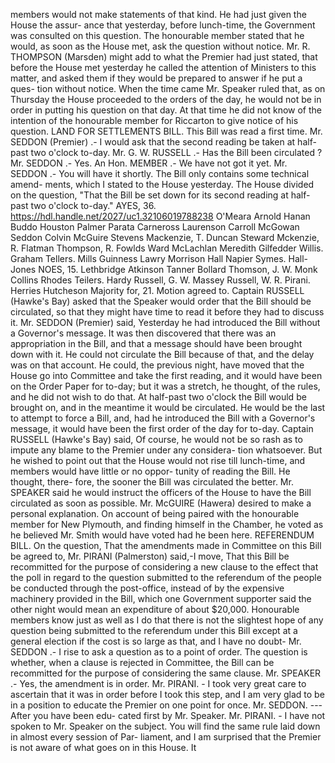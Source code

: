 members would not make statements of that kind. He had just given the House the assur- ance that yesterday, before lunch-time, the Government was consulted on this question. The honourable member stated that he would, as soon as the House met, ask the question without notice. Mr. R. THOMPSON (Marsden) might add to what the Premier had just stated, that before the House met yesterday he called the attention of Ministers to this matter, and asked them if they would be prepared to answer if he put a ques- tion without notice. When the time came Mr. Speaker ruled that, as on Thursday the House proceeded to the orders of the day, he would not be in order in putting his question on that day. At that time he did not know of the intention of the honourable member for Riccarton to give notice of his question. LAND FOR SETTLEMENTS BILL. This Bill was read a first time. Mr. SEDDON (Premier) .- I would ask that the second reading be taken at half-past two o'clock to-day. Mr. G. W. RUSSELL .- Has the Bill been circulated ? Mr. SEDDON .- Yes. An Hon. MEMBER .- We have not got it yet. Mr. SEDDON .- You will have it shortly. The Bill only contains some technical amend- ments, which I stated to the House yesterday. The House divided on the question, "That the Bill be set down for its second reading at half-past two o'clock to-day." AYES, 36. https://hdl.handle.net/2027/uc1.32106019788238 O'Meara Arnold Hanan Buddo Houston Palmer Parata Carneross Laurenson Carroll McGowan Seddon Colvin McGuire Stevens Mackenzie, T. Duncan Steward Mckenzie, R. Flatman Thompson, R. Fowlds Ward McLachlan Meredith Gilfedder Willis. Graham Tellers. Mills Guinness Lawry Morrison Hall Napier Symes. Hall-Jones NOES, 15. Lethbridge Atkinson Tanner Bollard Thomson, J. W. Monk Collins Rhodes Teilers. Hardy Russell, G. W. Massey Russell, W. R. Pirani. Herries Hutcheson Majority for, 21. Motion agreed to. Captain RUSSELL (Hawke's Bay) asked that the Speaker would order that the Bill should be circulated, so that they might have time to read it before they had to discuss it. Mr. SEDDON (Premier) said, Yesterday he had introduced the Bill without a Governor's message. It was then discovered that there was an appropriation in the Bill, and that a message should have been brought down with it. He could not circulate the Bill because of that, and the delay was on that account. He could, the previous night, have moved that the House go into Committee and take the first reading, and it would have been on the Order Paper for to-day; but it was a stretch, he thought, of the rules, and he did not wish to do that. At half-past two o'clock the Bill would be brought on, and in the meantime it would be circulated. He would be the last to attempt to force a Bill, and, had he introduced the Bill with a Governor's message, it would have been the first order of the day for to-day. Captain RUSSELL (Hawke's Bay) said, Of course, he would not be so rash as to impute any blame to the Premier under any considera- tion whatsoever. But he wished to point out that the House would not rise till lunch-time, and members would have little or no oppor- tunity of reading the Bill. He thought, there- fore, the sooner the Bill was circulated the better. Mr. SPEAKER said he would instruct the officers of the House to have the Bill circulated as soon as possible. Mr. McGUIRE (Hawera) desired to make a personal explanation. On account of being paired with the honourable member for New Plymouth, and finding himself in the Chamber, he voted as he believed Mr. Smith would have voted had he been here. REFERENDUM BILL. On the question, That the amendments made in Committee on this Bill be agreed to, Mr. PIRANI (Palmerston) said,-I move, That this Bill be recommitted for the purpose of considering a new clause to the effect that the poll in regard to the question submitted to the referendum of the people be conducted through the post-office, instead of by the expensive machinery provided in the Bill, which one Government supporter said the other night would mean an expenditure of about $20,000. Honourable members know just as well as I do that there is not the slightest hope of any question being submitted to the referendum under this Bill except at a general election if the cost is so large as that, and I have no doubt- Mr. SEDDON .- I rise to ask a question as to a point of order. The question is whether, when a clause is rejected in Committee, the Bill can be recommitted for the purpose of considering the same clause. Mr. SPEAKER .- Yes, the amendment is in order. Mr. PIRANI. - I took very great care to ascertain that it was in order before I took this step, and I am very glad to be in a position to educate the Premier on one point for once. Mr. SEDDON. --- After you have been edu- cated first by Mr. Speaker. Mr. PIRANI. - I have not spoken to Mr. Speaker on the subject. You will find the same rule laid down in almost every session of Par- liament, and I am surprised that the Premier is not aware of what goes on in this House. It 